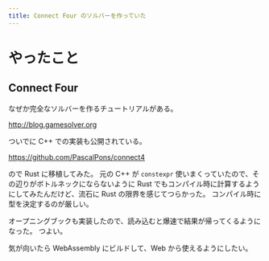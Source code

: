 ```yaml
---
title: Connect Four のソルバーを作っていた
---
```


# やったこと

## Connect Four

なぜか完全なソルバーを作るチュートリアルがある。

<http://blog.gamesolver.org>

ついでに C++ での実装も公開されている。

<https://github.com/PascalPons/connect4>

ので Rust に移植してみた。
元の C++ が `constexpr` 使いまくっていたので、その辺りがボトルネックにならないように Rust でもコンパイル時に計算するようにしてみたんだけど、流石に Rust の限界を感じてつらかった。
コンパイル時に型を決定するのが厳しい。

オープニングブックも実装したので、読み込むと爆速で結果が帰ってくるようになった。
つよい。

気が向いたら WebAssembly にビルドして、Web から使えるようにしたい。
